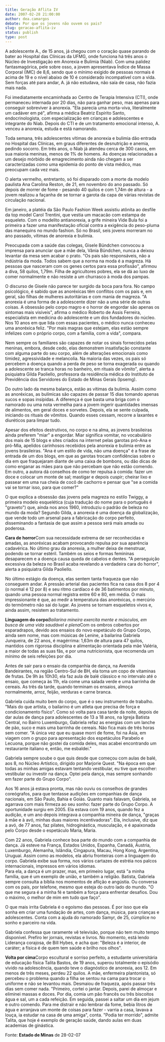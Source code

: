 ```yaml
---
title: Geração Aflita IV
date: 2007-02-28 21:00:00
author: dea.camargos
debate: Por que os jovens não ouvem os pais?
slug: geracao-aflita-iv
status: publish 
type: post
---
```


  
A adolescente A., de 15 anos, já chegou com o coração quase parando de bater ao Hospital das Clínicas da UFMG, onde funciona há três anos o Núcleo de Investigação em Anorexia e Bulimia (Niab). Com uma palidez fantasmagórica, pele sobre osso, a jovem apresentava Índice de Massa Corporal (IMC) de 8,6, sendo que o mínimo exigido de pessoas normais é acima de 19 e o nível abaixo de 10 é considerado incompatível com a vida. Sem forças até para andar, A. já não estudava, não saía de casa, não fazia mais nada.  
  
Foi imediatamente encaminhada ao Centro de Terapia Intensiva (CTI), onde permaneceu internada por 20 dias, não para ganhar peso, mas apenas para conseguir sobreviver à anorexia. "Ela parecia uma morta-viva, literalmente um cadáver em pé", afirma a médica Beatriz Espírito Santo, endocrinologista, com especialização em crianças e adolescentes e integrante do Niab. Depois do CTI e de um tratamento emocional intenso, A. venceu a anorexia, estuda e está namorando.  
  
Toda semana, três adolescentes vítimas de anorexia e bulimia dão entrada no Hospital das Clínicas, em graus diferentes de desnutrição e anemia, pedindo socorro. Em três anos, o Niab já atendeu cerca de 300 casos, em sua maioria meninas, menos de 1% de homens. As doenças relacionadas a um desejo mórbido de emagrecimento ainda não chegam a ser caracterizadas como uma epidemia do ponto de vista médico, mas preocupam cada vez mais.  
  
O alerta vermelho, entretanto, só foi disparado com a morte da modelo paulista Ana Carolina Reston, de 21, em novembro do ano passado. Só depois de morrer de fome - pesando 40 quilos e com 1,74m de altura - a jovem realizou a façanha de se tornar a garota da capa de várias revistas de circulação nacional.  
  
Em janeiro, a platéia da São Paulo Fashion Week assistiu atônita ao desfile da top model Carol Trentini, que vestia um macacão com estampa de esqueleto. Com o modelito antianorexia, a grife mineira Vide Bula foi a primeira a fazer uma manifestação oficial contra a exigência do peso-pluma das manequins no mundo fashion. Só no Brasil, seis jovens morreram no ano passado, vítimas de anorexia e bulimia.  
  
Preocupada com a saúde das colegas, Gisele Bündchen convocou a imprensa para anunciar que a mãe dela, Vânia Bündchen, nunca a deixou levantar da mesa sem acabar o prato. "Os pais são responsáveis, não a indústria da moda. Todos sabem que a norma na moda é a magreza. Há pessoas que nasceram com os genes certos para essa profissão", afirmou a diva, 58 quilos, 1,79m. Filha de agricultores pobres, ela se dá ao luxo de comer normalmente e não resiste a um churrasco à moda dos pampas.   
  
O discurso de Gisele não parece ter surgido da boca para fora. No campo psicológico, é sabido que as anoréxicas têm conflitos com os pais e, em geral, são filhas de mulheres autoritárias e com mania de magreza. "A anorexia é uma forma de a adolescente dizer não a uma série de outras coisas. A obsessão pelo corpo magro e o horror de engordar são apenas os sintomas mais visíveis", afirma o médico Roberto de Assis Ferreira, especialista em medicina do adolescente e um dos fundadores do núcleo. Nos 10 anos em que lida com essas pacientes, o médico nunca conheceu uma anoréxica feliz. "Por mais magras que estejam, elas estão sempre infelizes com o próprio corpo, com a família, com a vida", compara.  
  
Nem sempre os familiares são capazes de notar os sinais fornecidos pelas meninas, embora, desde cedo, elas demonstrem insatisfação constante com alguma parte do seu corpo, além de alterações emocionais como timidez, agressividade e melancolia. Na maioria das vezes, os pais só percebem a doença quando a perda de peso se torna exagerada ou quando a adolescente se tranca horas no banheiro, em rituais de vômito", alerta a psiquiatra Gilda Paoliello, professora da residência médica do Instituto de Previdência dos Servidores do Estado de Minas Gerais (Ipsemg).  
  
Do outro lado da mesma balança, estão as vítimas da bulimia. Assim como as anoréxicas, as bulímicas são capazes de passar 15 dias tomando apenas sucos e sopas insípidas. A diferença é que basta uma briga com o namorado ou uma nota vermelha para a jovem ingerir quantidades imensas de alimentos, em geral doces e sorvetes. Depois, ela se sente culpada, iniciando os rituais de vômitos. Quando esses cessam, recorre a laxantes e diuréticos para limpar tudo.  
  
Apesar dos efeitos destrutivos, no corpo e na alma, as jovens brasileiras ainda preferem "miar" a engordar. Miar significa vomitar, no vocabulário dos mais de 15 blogs e sites criados na internet pelas garotas pró-Ana e pró-Mia, apelidos carinhosos recebidos pela anorexia e bulimia entre as jovens brasileiras. "Ana é um estilo de vida, não uma doença" é a frase de entrada de um dos blogs, em que as garotas trocam confidências sobre o dia em que fraquejaram diante de uma caixa de bombons, ou dão dicas de como enganar as mães para que não percebam que não estão comendo. Em outro, a autora dá conselhos de como ter repulsa à comida: fazer um doce e colocar um monte de sal; mastigar e depois cuspir; cheirar lixo e passear em uma rua cheia de cocô de cachorro e pensar que "se a comida vai se tornar isso, para que comer?"  
  
O que explica a obsessão das jovens pela magreza no estilo Twiggy, a primeira modelo esquelética (cuja tradução do nome para o português é "graveto") que, ainda nos anos 1960, introduziu o padrão de beleza no mundo da moda? Segundo Gilda, a anorexia é uma doença da globalização, que vende todo um arsenal para a fabricação do corpo perfeito, disseminando a fantasia de que assim a pessoa será mais amada ou poderosa.  
  
**Cara de horror**Com sua necessidade extrema de ser reconhecidas e amadas, as anoréxicas acabam provocando repulsa por sua aparência cadavérica. No último grau da anorexia, a mulher deixa de menstruar, podendo se tornar estéril. Também os seios e formas femininas desaparecem e a doença causa queda de cabelos e dentes. "A perseguição excessiva da beleza no Brasil acaba revelando a verdadeira cara do horror", alerta a psiquiatra Gilda Paoliello.   
  
No último estágio da doença, elas sentem tanta fraqueza que não conseguem andar. A pressão arterial das pacientes fica na casa dos 8 por 4 (o normal é 12 por 8) e seu ritmo cardíaco é de 36 batimentos por minuto, quando uma pessoa normal registra entre 60 e 80, em média. O mais impressionante é que, ao medir a temperatura das anoréxicas, o mercúrio do termômetro não sai do lugar. As jovens se tornam esqueletos vivos e, ainda assim, resistem ao tratamento.  
  
**Linguagem do corpo***Bailarina mineira exercita mente e músculos, em busca de uma vida saudável e plena*Com os ombros cobertos por esparadrapos, devido aos ensaios do novo espetáculo do Grupo Corpo, ainda sem nome, mas com músicas de Lenine, a bailarina Gabriela Junqueira, de 22 anos, é magérrima: 1,63m de altura para 47 quilos, mantidos com rigorosa disciplina e alimentação orientada pela mãe Valéria, a maior de todas as suas fãs, e por uma nutricionista, que recomenda um mínimo de seis refeições por dia.  
  
Antes de sair para o ensaio da companhia de dança, na Avenida Bandeirantes, na região Centro-Sul de BH, ela toma um copo de vitaminas de frutas. De 9h às 10h30, ela faz aula de balé clássico e no intervalo até o ensaio, que começa às 11h, ela come uma salada verde e uma barrinha de cereais. As três da tarde, quando terminam os ensaios, almoça normalmente, arroz, feijão, verduras e carne branca.   
  
Gabriela cuida muito bem do corpo, que é o seu instrumento de trabalho. "Mais do que artista, o bailarino é um atleta que precisa de força e condicionamento físico". Como só volta para casa tarde da noite, depois de dar aulas de dança para adolescentes de 13 a 18 anos, na Igreja Batista Central, no Bairro Luxemburgo, Gabriela refaz as energias com um lanche de pão, suco e mais uma barrinha de cereais. Não fica mais de três horas sem comer. "A única vez que eu quase morri de fome, foi na Ásia, em viagem com o grupo para apresentação dos espetáculos Parabelo e Lecuona, porque não gostei da comida deles, mas acabei encontrando um restaurante italiano e, então, me esbaldei."  
  
Gabriela sempre soube o que quis desde que começou com aulas de balé, aos 8, no Núcleo Artístico, dirigido por Marjorie Quest. "Na época em que todas as minhas amigas estavam tentando vestibular, eu tive que escolher: vestibular ou investir na dança. Optei pela dança, mas sempre sonhando em fazer parte do Grupo Corpo".  
  
Aos 16 anos já estava pronta, mas não ouviu os conselhos de grandes coreógrafos, para que tentasse audições em companhias de dança nacionais, em São Paulo, Bahia e Goiás. Quanto mais falavam, Gabriela, se agarrava com mais firmeza ao seu sonho: fazer parte do Grupo Corpo. A oportunidade surgiu em 2005. Ela estava com 19 anos, quando fez a audição, e um ano depois integrava a companhia mineira de dança, "graças à mãe e à avó, minhas duas maiores incentivadoras". Ela, inclusive, diz que a avó, de 77 anos, faz pilates, hidroginástica, musculação, e é apaixonada pelo Corpo desde o espetáculo Maria, Maria.  
  
Com 22 anos, Gabriela conhece boa parte do mundo com a companhia de dança. Já esteve na França, Estados Unidos, Espanha, Canadá, Áustria, Luxemburgo, Alemanha, Islândia, Cingapura, Macau, Hong Kong, Argentina, Uruguai. Assim como as modelos, ela abriu fronteiras com a linguagem do corpo. Gabriela exibe sua forma, nos vários cartazes de estréia nos palcos internacionais, impressos em vários idiomas.  
Para ela, a dança é um prazer, mas, em primeiro lugar, está "a minha família, que é um exemplo de união, e também a religião. Batista, Gabriela sempre consulta a bíblia nos momentos de aflição e angústia. Ou conversa com os pais, por telefone, mesmo que esteja do outro lado do mundo. "O que me segura é a minha fé e também a força para enfrentar desafios. Dou o máximo, o melhor de mim em tudo que faço".  
  
O que mais irrita Gabriela é o egoísmo das pessoas. É por isso que ela sonha em criar uma fundação de artes, com dança, música, para crianças e adolescentes. Conta com a ajuda do namorado Samyr, de 25, cúmplice no sonho e parceiro na vida.  
  
Gabriela confessa que raramente vê televisão, porque não tem muito tempo disponível. Prefiro ler jornais, revistas e livros. No momento, está lendo Liderança corajosa, de Bill Hybes, e acha que: "Beleza é a interior, de caráter; a física é de quem tem saúde e brilho nos olhos".  
  
**Volta por cima**Corpo escultural e sorriso perfeito, a estudante universitária de educação física Talita Bastos, de 19 anos, superou totalmente o episódio vivido na adolescência, quando teve o diagnóstico de anorexia, aos 12. Em menos de três meses, perdeu 22 quilos. A mãe, enfermeira plantonista, só percebeu o problema quando a filha se sentou na cama para trocar o uniforme e não se levantou mais. Desmaiou de fraqueza, após passar três dias sem comer nada. "Primeiro, cortei o jantar. Depois, parei de almoçar e eliminei massas e doces. Por dia, comia um pão francês ou três biscoitos água e sal, um a cada refeição. Em seguida, passei a saltar um dia em jejum e outro comendo. Para me distrair e não lembrar da fome, bebia litros de água e arranjava um monte de coisas para fazer - varria a casa, lavava a louça, ia estudar na casa de uma amiga", conta. "Podia ter morrido", admite Talita, que hoje é exemplo de geração saúde, dando aulas em duas academias de ginástica.  
  
Fonte: **Estado de Minas** de 28-02-07


